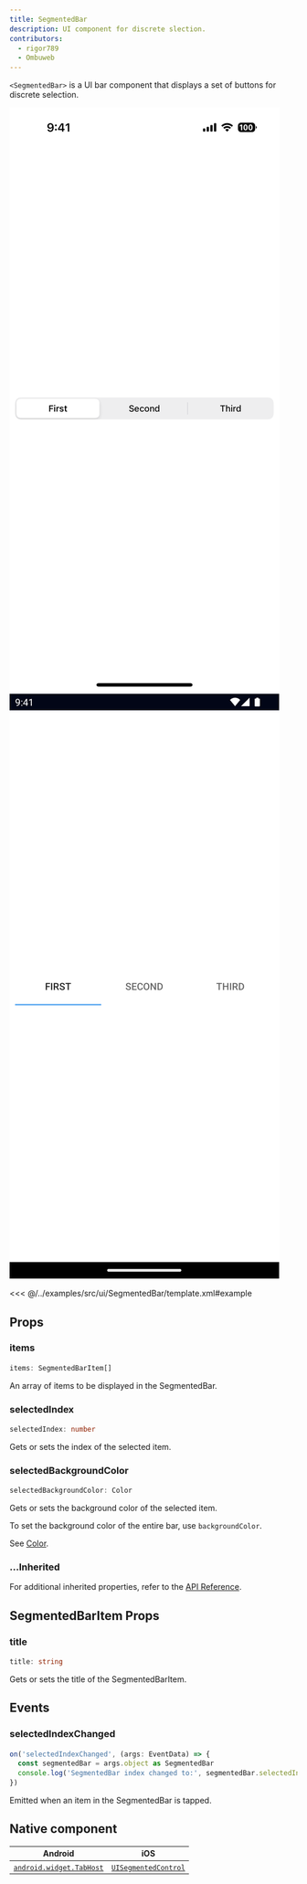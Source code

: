 ```yaml
---
title: SegmentedBar
description: UI component for discrete slection.
contributors:
  - rigor789
  - Ombuweb
---
```


`<SegmentedBar>` is a UI bar component that displays a set of buttons for discrete selection.

<DeviceFrame type="ios">
<img src="../screenshots/ios/SegmentedBar.png"/>
</DeviceFrame>
<DeviceFrame type="android">
<img src="../screenshots/android/SegmentedBar.png"/>
</DeviceFrame>

<<< @/../examples/src/ui/SegmentedBar/template.xml#example

## Props

### items

```ts
items: SegmentedBarItem[]
```

An array of items to be displayed in the SegmentedBar.

### selectedIndex

```ts
selectedIndex: number
```

Gets or sets the index of the selected item.

### selectedBackgroundColor

```ts
selectedBackgroundColor: Color
```

Gets or sets the background color of the selected item.

To set the background color of the entire bar, use `backgroundColor`.

See [Color](/api/class/Color).

### ...Inherited

For additional inherited properties, refer to the [API Reference](/api/class/SegmentedBar).

## SegmentedBarItem Props

### title

```ts
title: string
```

Gets or sets the title of the SegmentedBarItem.

## Events

### selectedIndexChanged

```ts
on('selectedIndexChanged', (args: EventData) => {
  const segmentedBar = args.object as SegmentedBar
  console.log('SegmentedBar index changed to:', segmentedBar.selectedIndex)
})
```

Emitted when an item in the SegmentedBar is tapped.

## Native component

| Android                                                                                         | iOS                                                                                        |
| ----------------------------------------------------------------------------------------------- | ------------------------------------------------------------------------------------------ |
| [`android.widget.TabHost`](https://developer.android.com/reference/android/widget/TabHost.html) | [`UISegmentedControl`](https://developer.apple.com/documentation/uikit/uisegmentedcontrol) |
